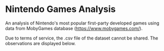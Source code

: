 # Nintendo Games Analysis
 An analysis of Nintendo's most popular first-party developed games using data from MobyGames database (https://www.mobygames.com/).

 Due to terms of service, the .csv file of the dataset cannot be shared. The observations are displayed below.

